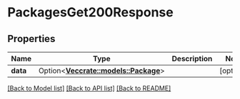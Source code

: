 # PackagesGet200Response

## Properties

Name | Type | Description | Notes
------------ | ------------- | ------------- | -------------
**data** | Option<[**Vec<crate::models::Package>**](Package.md)> |  | [optional]

[[Back to Model list]](../README.md#documentation-for-models) [[Back to API list]](../README.md#documentation-for-api-endpoints) [[Back to README]](../README.md)


